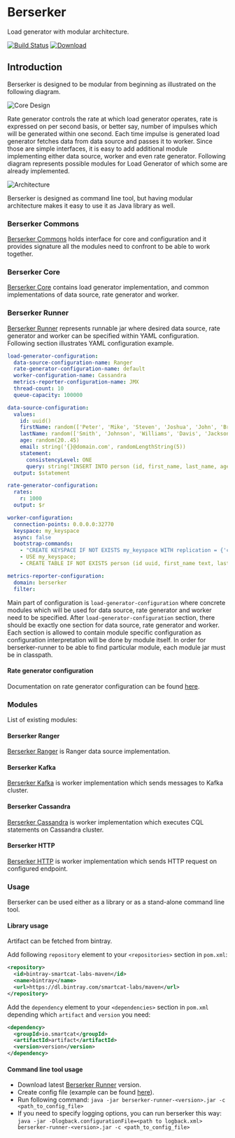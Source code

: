 # Berserker

Load generator with modular architecture.

[![Build Status](https://travis-ci.org/smartcat-labs/berserker.svg?branch=master)](https://travis-ci.org/smartcat-labs/berserker)
[ ![Download](https://api.bintray.com/packages/smartcat-labs/maven/berserker/images/download.svg) ](https://bintray.com/smartcat-labs/maven/berserker/_latestVersion)

## Introduction

Berserker is designed to be modular from beginning as illustrated on the following diagram.

![Core Design](images/core-design.png)

Rate generator controls the rate at which load generator operates, rate is expressed on per second basis, or better say, number of impulses which will be generated within one second. Each time impulse is generated load generator fetches data from data source and passes it to worker. Since those are simple interfaces, it is easy to add additional module implementing either data source, worker and even rate generator.
Following diagram represents possible modules for Load Generator of which some are already implemented.

![Architecture](images/architecture.png)

Berserker is designed as command line tool, but having modular architecture makes it easy to use it as Java library as well.

### Berserker Commons

[Berserker Commons](berserker-commons) holds interface for core and configuration and it provides signature all the modules need to confront to be able to work together.

### Berserker Core

[Berserker Core](berserker-core) contains load generator implementation, and common implementations of data source, rate generator and worker.

### Berserker Runner

[Berserker Runner](berserker-runner) represents runnable jar where desired data source, rate generator and worker can be specified within YAML configuration.
Following section illustrates YAML configuration example.

```yaml
load-generator-configuration:
  data-source-configuration-name: Ranger
  rate-generator-configuration-name: default
  worker-configuration-name: Cassandra
  metrics-reporter-configuration-name: JMX
  thread-count: 10
  queue-capacity: 100000

data-source-configuration:
  values:
    id: uuid()
    firstName: random(['Peter', 'Mike', 'Steven', 'Joshua', 'John', 'Brandon'])
    lastName: random(['Smith', 'Johnson', 'Williams', 'Davis', 'Jackson', 'White', 'Lewis', 'Clark'])
    age: random(20..45)
    email: string('{}@domain.com', randomLengthString(5))
    statement:
      consistencyLevel: ONE
      query: string("INSERT INTO person (id, first_name, last_name, age, email) VALUES ({}, '{}', '{}', {}, '{}');", $id, $firstName, $lastName, $age, $email)
  output: $statement

rate-generator-configuration:
  rates:
    r: 1000
  output: $r

worker-configuration:
  connection-points: 0.0.0.0:32770
  keyspace: my_keyspace
  async: false
  bootstrap-commands:
    - "CREATE KEYSPACE IF NOT EXISTS my_keyspace WITH replication = {'class': 'SimpleStrategy', 'replication_factor': 1};"
    - USE my_keyspace;
    - CREATE TABLE IF NOT EXISTS person (id uuid, first_name text, last_name text, age int, email text, primary key (id));

metrics-reporter-configuration:
  domain: berserker
  filter:
```

Main part of configuration is `load-generator-configuration` where concrete modules which will be used for data source, rate generator and worker need to be specified. After `load-generator-configuration` section, there should be exactly one section for data source, rate generator and worker.
Each section is allowed to contain module specific configuration as configuration interpretation will be done by module itself.
In order for berserker-runner to be able to find particular module, each module jar must be in classpath.

#### Rate generator configuration

Documentation on rate generator configuration can be found [here](rate-generator-configuration.md).

### Modules

List of existing modules:

#### Berserker Ranger

[Berserker Ranger](berserker-ranger) is Ranger data source implementation.

#### Berserker Kafka

[Berserker Kafka](berserker-kafka) is worker implementation which sends messages to Kafka cluster.

#### Berserker Cassandra
[Berserker Cassandra](berserker-cassandra) is worker implementation which executes CQL statements on Cassandra cluster.

#### Berserker HTTP
[Berserker HTTP](berserker-http) is worker implementation which sends HTTP request on configured endpoint.

### Usage

Berserker can be used either as a library or as a stand-alone command line tool.

#### Library usage

Artifact can be fetched from bintray.

Add following `repository` element to your `<repositories>` section in `pom.xml`:

```xml
<repository>
  <id>bintray-smartcat-labs-maven</id>
  <name>bintray</name>
  <url>https://dl.bintray.com/smartcat-labs/maven</url>
</repository>
```

Add the `dependency` element to your `<dependencies>` section in `pom.xml` depending which `artifact` and `version` you need:

```xml
<dependency>
  <groupId>io.smartcat</groupId>
  <artifactId>artifact</artifactId>
  <version>version</version>
</dependency>
```

#### Command line tool usage

- Download latest [Berserker Runner](https://bintray.com/smartcat-labs/maven/berserker) version.
- Create config file (example can be found [here](berserker-runner/src/example/resources/ranger-cassandra.yml)).
- Run following command: `java -jar berserker-runner-<version>.jar -c <path_to_config_file>`
- If you need to specify logging options, you can run berserker this way: `java -jar -Dlogback.configurationFile=<path to logback.xml> berserker-runner-<version>.jar -c <path_to_config_file>`
